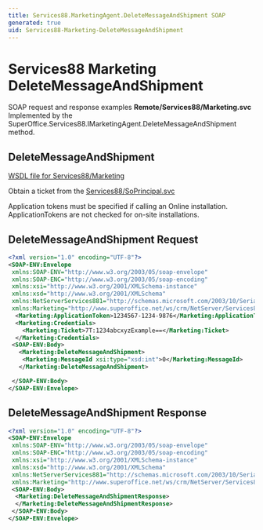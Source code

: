```yaml
---
title: Services88.MarketingAgent.DeleteMessageAndShipment SOAP
generated: true
uid: Services88-Marketing-DeleteMessageAndShipment
---
```


# Services88 Marketing DeleteMessageAndShipment

SOAP request and response examples **Remote/Services88/Marketing.svc**
Implemented by the <see cref="M:SuperOffice.Services88.IMarketingAgent.DeleteMessageAndShipment">SuperOffice.Services88.IMarketingAgent.DeleteMessageAndShipment</see> method.

## DeleteMessageAndShipment





[WSDL file for Services88/Marketing](../Services88-Marketing.md)

Obtain a ticket from the [Services88/SoPrincipal.svc](../SoPrincipal/index.md)

Application tokens must be specified if calling an Online installation. ApplicationTokens are not checked for on-site installations.

## DeleteMessageAndShipment Request

```xml
<?xml version="1.0" encoding="UTF-8"?>
<SOAP-ENV:Envelope
 xmlns:SOAP-ENV="http://www.w3.org/2003/05/soap-envelope"
 xmlns:SOAP-ENC="http://www.w3.org/2003/05/soap-encoding"
 xmlns:xsi="http://www.w3.org/2001/XMLSchema-instance"
 xmlns:xsd="http://www.w3.org/2001/XMLSchema"
 xmlns:NetServerServices881="http://schemas.microsoft.com/2003/10/Serialization/"
 xmlns:Marketing="http://www.superoffice.net/ws/crm/NetServer/Services88">
  <Marketing:ApplicationToken>1234567-1234-9876</Marketing:ApplicationToken>
  <Marketing:Credentials>
    <Marketing:Ticket>7T:1234abcxyzExample==</Marketing:Ticket>
  </Marketing:Credentials>
 <SOAP-ENV:Body>
   <Marketing:DeleteMessageAndShipment>
    <Marketing:MessageId xsi:type="xsd:int">0</Marketing:MessageId>
   </Marketing:DeleteMessageAndShipment>

 </SOAP-ENV:Body>
</SOAP-ENV:Envelope>

```


## DeleteMessageAndShipment Response

```xml
<?xml version="1.0" encoding="UTF-8"?>
<SOAP-ENV:Envelope
 xmlns:SOAP-ENV="http://www.w3.org/2003/05/soap-envelope"
 xmlns:SOAP-ENC="http://www.w3.org/2003/05/soap-encoding"
 xmlns:xsi="http://www.w3.org/2001/XMLSchema-instance"
 xmlns:xsd="http://www.w3.org/2001/XMLSchema"
 xmlns:NetServerServices881="http://schemas.microsoft.com/2003/10/Serialization/"
 xmlns:Marketing="http://www.superoffice.net/ws/crm/NetServer/Services88">
 <SOAP-ENV:Body>
  <Marketing:DeleteMessageAndShipmentResponse>
  </Marketing:DeleteMessageAndShipmentResponse>
 </SOAP-ENV:Body>
</SOAP-ENV:Envelope>

```

